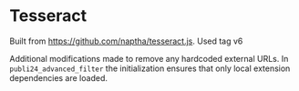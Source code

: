 # Tesseract

Built from https://github.com/naptha/tesseract.js.
Used tag v6

Additional modifications made to remove any hardcoded external URLs.
In `publi24_advanced_filter` the initialization ensures that only local
extension dependencies are loaded.
